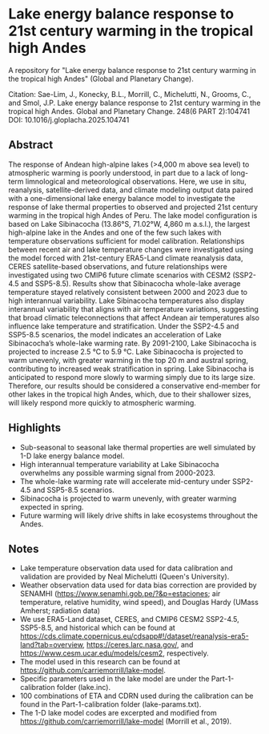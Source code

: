 # Lake energy balance response to 21st century warming in the tropical high Andes
A repository for "Lake energy balance response to 21st century warming in the tropical high Andes" (Global and Planetary Change).

Citation:
Sae-Lim, J., Konecky, B.L., Morrill, C., Michelutti, N., Grooms, C., and Smol, J.P. Lake energy balance response to 21st century warming in the tropical high Andes. Global and Planetary Change. 248(6 PART 2):104741 DOI: 10.1016/j.gloplacha.2025.104741

## Abstract
The response of Andean high-alpine lakes (>4,000 m above sea level) to atmospheric warming is poorly understood, in part due to a lack of long-term limnological and meteorological observations. Here, we use in situ, reanalysis, satellite-derived data, and climate modeling output data paired with a one-dimensional lake energy balance model to investigate the response of lake thermal properties to observed and projected 21st century warming in the tropical high Andes of Peru. The lake model configuration is based on Lake Sibinacocha (13.86°S, 71.02°W, 4,860 m a.s.l.), the largest high-alpine lake in the Andes and one of the few such lakes with temperature observations sufficient for model calibration. Relationships between recent air and lake temperature changes were investigated using the model forced with 21st-century ERA5-Land climate reanalysis data, CERES satellite-based observations, and future relationships were investigated using two CMIP6 future climate scenarios with CESM2 (SSP2-4.5 and SSP5-8.5). Results show that Sibinacocha whole-lake average temperature stayed relatively consistent between 2000 and 2023 due to high interannual variability. Lake Sibinacocha temperatures also display interannual variability that aligns with air temperature variations, suggesting that broad climatic teleconnections that affect Andean air temperatures also influence lake temperature and stratification. Under the SSP2-4.5 and SSP5-8.5 scenarios, the model indicates an acceleration of Lake Sibinacocha’s whole-lake warming rate. By 2091-2100, Lake Sibinacocha is projected to increase 2.5 °C to 5.9 °C. Lake Sibinacocha is projected to warm unevenly, with greater warming in the top 20 m and austral spring, contributing to increased weak stratification in spring. Lake Sibinacocha is anticipated to respond more slowly to warming simply due to its large size. Therefore, our results should be considered a conservative end-member for other lakes in the tropical high Andes, which, due to their shallower sizes, will likely respond more quickly to atmospheric warming.

## Highlights
-	Sub-seasonal to seasonal lake thermal properties are well simulated by 1-D lake energy balance model.
-	High interannual temperature variability at Lake Sibinacocha overwhelms any possible warming signal from 2000-2023.
-	The whole-lake warming rate will accelerate mid-century under SSP2-4.5 and SSP5-8.5 scenarios.
-	Sibinacocha is projected to warm unevenly, with greater warming expected in spring.
-	Future warming will likely drive shifts in lake ecosystems throughout the Andes.

## Notes
- Lake temperature observation data used for data calibration and validation are provided by Neal Michelutti (Queen's University). 
- Weather observation data used for data bias correction are provided by SENAMHI (https://www.senamhi.gob.pe/?&p=estaciones; air temperature, relative humidity, wind speed), and Douglas Hardy (UMass Amherst; radiation data)
- We use ERA5-Land dataset, CERES, and CMIP6 CESM2 SSP2-4.5, SSP5-8.5, and historical which can be found at https://cds.climate.copernicus.eu/cdsapp#!/dataset/reanalysis-era5-land?tab=overview, https://ceres.larc.nasa.gov/, and https://www.cesm.ucar.edu/models/cesm2, respectively.
- The model used in this research can be found at https://github.com/carriemorrill/lake-model.
- Specific parameters used in the lake model are under the Part-1-calibration folder (lake.inc).
- 100 combinations of ETA and CDRN used during the calibration can be found in the Part-1-calibration folder (lake-params.txt).
- The 1-D lake model codes are excerpted and modified from https://github.com/carriemorrill/lake-model (Morrill et al., 2019).
